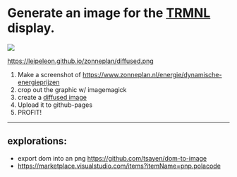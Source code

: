 # Generate an image for the [TRMNL](https://usetrmnl.com/) display.

![](https://leipeleon.github.io/zonneplan/diffused.png)

<https://leipeleon.github.io/zonneplan/diffused.png>

1. Make a screenshot of https://www.zonneplan.nl/energie/dynamische-energieprijzen
1. crop out the graphic w/ imagemagick
1. create a [diffused image](https://leipeleon.github.io/zonneplan/diffused.png)
1. Upload it to github-pages
1. PROFIT!

---

## explorations:

- export dom into an png https://github.com/tsayen/dom-to-image
- https://marketplace.visualstudio.com/items?itemName=pnp.polacode
